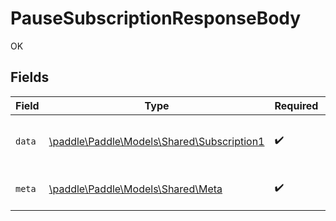 # PauseSubscriptionResponseBody

OK


## Fields

| Field                                                                              | Type                                                                               | Required                                                                           | Description                                                                        |
| ---------------------------------------------------------------------------------- | ---------------------------------------------------------------------------------- | ---------------------------------------------------------------------------------- | ---------------------------------------------------------------------------------- |
| `data`                                                                             | [\paddle\Paddle\Models\Shared\Subscription1](../../Models/Shared/Subscription1.md) | :heavy_check_mark:                                                                 | Represents a subscription entity.                                                  |
| `meta`                                                                             | [\paddle\Paddle\Models\Shared\Meta](../../Models/Shared/Meta.md)                   | :heavy_check_mark:                                                                 | Information about this response.                                                   |